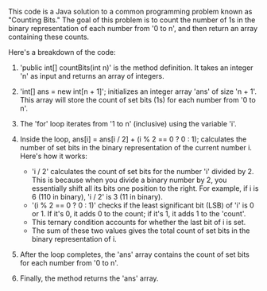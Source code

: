 ​This code is a Java solution to a common programming problem known as "Counting Bits." The goal of this problem is to count the number of 1s in the binary 
representation of each number from '0 to n', and then return an array containing these counts.

Here's a breakdown of the code:

1. 'public int[] countBits(int n)' is the method definition. It takes an integer 'n' as input and returns an array of integers.
  
2. 'int[] ans = new int[n + 1]'; initializes an integer array 'ans' of size 'n + 1'. This array will store the count of set bits (1s) for each number from '0 to n'.

3. The 'for' loop iterates from '1 to n' (inclusive) using the variable 'i'.

4. Inside the loop, ans[i] = ans[i / 2] + (i % 2 == 0 ? 0 : 1); calculates the number of set bits in the binary representation of the current number i. Here's how it 
   works:
   - 'i / 2' calculates the count of set bits for the number 'i' divided by 2. This is because when you divide a binary number by 2, you essentially shift all its 
      bits one position to the right. For example, if i is 6 (110 in binary), 'i / 2' is 3 (11 in binary).
   - '(i % 2 == 0 ? 0 : 1)' checks if the least significant bit (LSB) of 'i' is 0 or 1. If it's 0, it adds 0 to the count; if it's 1, it adds 1 to the 'count'.
   - This ternary condition accounts for whether the last bit of i is set.
   - The sum of these two values gives the total count of set bits in the binary representation of i.

5. After the loop completes, the 'ans' array contains the count of set bits for each number from '0 to n'.

6. Finally, the method returns the 'ans' array.
